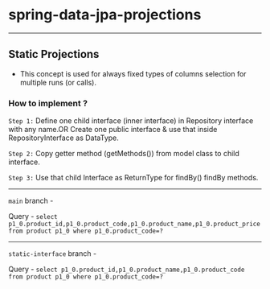 # spring-data-jpa-projections

---

## Static Projections
- This concept is used for always fixed types of columns selection
  for multiple runs (or calls).

### How to implement ?

`Step 1:`  Define one child interface (inner interface) in Repository interface with any
name.OR Create one public interface & use that inside RepositoryInterface as DataType.

`Step 2:` Copy getter method (getMethods()) from model class to child
interface.

`Step 3:` Use that child Interface as ReturnType for findBy() findBy methods.

---

`main` branch - 

Query - `select p1_0.product_id,p1_0.product_code,p1_0.product_name,p1_0.product_price from product p1_0 where p1_0.product_code=?`

---

`static-interface` branch - 

Query - `select p1_0.product_id,p1_0.product_name,p1_0.product_code from product p1_0 where p1_0.product_code=?`
